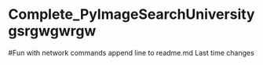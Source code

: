 # Complete_PyImageSearchUniversitygsrgwgwrgw
#Fun with network commands
append line to readme.md
Last time changes
